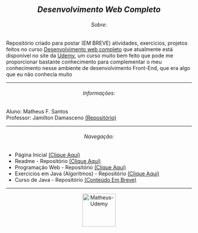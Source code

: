 <section align="center">
  <h1><em>Desenvolvimento Web Completo</em></h1>
</section>

<section>
  <h6 align="center">Sobre:</h6>
  <p>Repositório criado para postar (EM BREVE) atividades, exercicios, projetos feitos no curso <a href="https://www.udemy.com/course/web-completo/" target="_blank">Desenvolvimento web completo</a> que atualmente está disponível no site da <a href="https://www.udemy.com/" target="_blank">Udemy</a>, um curso muito bem feito que pode me proporcionar bastante conhecimento para complementar o meu conhecimento nesse ambiente de desenvolvimento Front-End, que era algo que eu não conhecia muito</p>
</section>

<hr>

<section>
  <h6 align="center">Informações:</h6>
  <p>
    Aluno: Matheus F. Santos<br>
    Professor: Jamilton Damasceno <a href="https://jamiltondamasceno.com.br/" target="_blank">(Repositório)</a>
  </p>
</section>

<hr>

<section>
  <h6 align="center">Navegação:</h6>
  <nav>
    <ul>
      <li>Página Inicial <a href="https://github.com/Matheus-FSantos" target="_blank">(Clique Aqui)</a></li>
      <li>Readme - Repositório <a href="https://github.com/Matheus-FSantos/Matheus-FSantos" target="_blank">(Clique Aqui)</a></li>
      <li>Programação Web - Repositório <a href="https://github.com/Matheus-FSantos/SENAC-PWA107-1142496616-Matheus" target="_blank">(Clique Aqui)</a></li>
      <li>Exercicios em Java (Algoritmos) - Repositório <a href="https://github.com/Matheus-FSantos/ExerciciosJava" target="_blank">(Clique Aqui)</a></li>
      <li>Curso de Java - Repositório <a href="https://github.com/Matheus-FSantos/Curso-de-Java-Udemy" target="_blank">(Conteúdo Em Breve)</a></li>
    </ul>
  </nav>
<section> 

<hr>

<section align="center">
  <a href="https://www.udemy.com/" target="_blank">
    <img alt="Matheus-Udemy" height="auto" width="90" src="https://logosmarcas.net/wp-content/uploads/2021/11/Udemy-Logo.png">
  </a>
</section>
